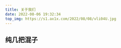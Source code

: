 ```yaml
---
title: 关于我们
date: 2022-08-06 19:32:34
top_img: https://s1.ax1x.com/2022/08/08/vli04U.jpg
---
```


## 纯几把混子




